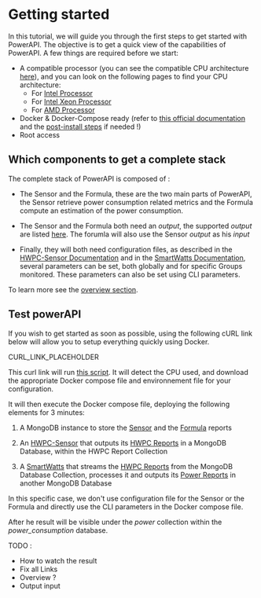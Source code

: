 # Getting started

In this tutorial, we will guide you through the first steps to get started with PowerAPI.
The objective is to get a quick view of the capabilities of PowerAPI.
A few things are required before we start: 

- A compatible processor (you can see the compatible CPU architecture [here](./reference/sensors/hwpc-sensor.md#)), and you can look on the following pages to find your CPU architecture:  
    * For [Intel Processor](https://en.wikipedia.org/wiki/List_of_Intel_processors)  
    * For [Intel Xeon Processor](https://en.wikipedia.org/wiki/List_of_Intel_Xeon_processors)  
    * For [AMD Processor](https://en.wikipedia.org/wiki/Table_of_AMD_processors)  
- Docker & Docker-Compose ready (refer to [this official documentation](https://docs.docker.com/engine/install/) and the [post-install steps](https://docs.docker.com/engine/install/linux-postinstall/) if needed !)
- Root access

## Which components to get a complete stack  


The complete stack of PowerAPI is composed of :

- The Sensor and the Formula, these are the two main parts of PowerAPI, the Sensor retrieve power consumption related metrics and the Formula compute an estimation of the power consumption.

- The Sensor and the Formula both need an *output*, the supported *output* are listed [here](./reference/database/sources_destinations.md). The forumla will also use the Sensor *output* as his *input*

- Finally, they will both need configuration files, as described in the [HWPC-Sensor Documentation](./reference/sensors/hwpc-sensor.md#global-parameters) and in the [SmartWatts Documentation](./reference/formulas/smartwatts.md#global-parameters), several parameters can be set, both globally and for specific Groups monitored. These parameters can also be set using CLI parameters.

To learn more see the [overview section](./reference/overview.md).


## Test powerAPI

If you wish to get started as soon as possible, using the following cURL link below will allow you to setup everything quickly using Docker.

CURL_LINK_PLACEHOLDER

This curl link will run [this script](./script/getting_started/curl_version/start.sh). It will detect the CPU used, and download the appropriate Docker compose file and environnement file for your configuration.

It will then execute the Docker compose file, deploying the following elements for 3 minutes: 

1. A MongoDB instance to store the [Sensor](./reference/sensors/hwpc-sensor.md) and the [Formula](./reference/formulas/smartwatts.md) reports

2. An [HWPC-Sensor](./reference/sensors/hwpc-sensor.md) that outputs its 
[HWPC Reports](./reference/reports/reports.md#hwpc-reports) in a MongoDB Database, 
within the HWPC Report Collection

3. A [SmartWatts](./reference/formulas/smartwatts.md) that streams the 
[HWPC Reports](./reference/reports/reports.md#hwpc-reports) from the MongoDB 
Database Collection, processes it and outputs its 
[Power Reports](./reference/reports/reports.md#power-reports) in another MongoDB Database

In this specific case, we don't use configuration file for the Sensor or the Formula and directly use the CLI parameters in the Docker compose file. 

After he result will be visible under the *power* collection within the *power_consumption* database.

TODO : 
- How to watch the result
- Fix all Links
- Overview ?
- Output input

